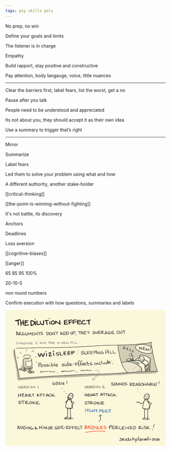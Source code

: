 ```yaml
---
tags: psy skills pols
---
```


No prep, no win 

Define your goals and limits

The listener is in charge 

Empathy 

Build rapport, stay positive and constructive

Pay attention, body langauge, voice, little nuances

---

Clear the barriers first, label fears, list the worst, get a no 
 
Pause after you talk 

People need to be understood and appreciated 

Its not about you, they should accept it as their own idea 

Use a summary to trigger that’s right 

---

Mirror 

Summarize

Label fears 

Led them to solve your problem using what and how 

A different authority, another stake-holder

[[critical-thinking]]

[[the-point-is-winning-without-fighting]]

It's not battle, its discovery 

Anchors

Deadlines

Loss aversion 


[[cognitive-biases]]

[[anger]]


65 85 95 100% 

20-10-5

non round numbers 

Confirm execution with how questions, summaries and labels

![](/static/img/arguments-dilute.png)